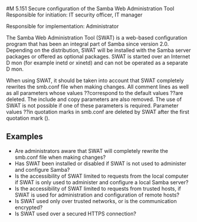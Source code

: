 #M 5.151 Secure configuration of the Samba Web Administration Tool
Responsible for initiation: IT security officer, IT manager

Responsible for implementation: Administrator

The Samba Web Administration Tool (SWAT) is a web-based configuration program that has been an integral part of Samba since version 2.0. Depending on the distribution, SWAT will be installed with the Samba server packages or offered as optional packages. SWAT is started over an Internet D mon (for example inetd or xinetd) and can not be operated as a separate D mon.

When using SWAT, it should be taken into account that SWAT completely rewrites the smb.conf file when making changes. All comment lines as well as all parameters whose values ??correspond to the default values ??are deleted. The include and copy parameters are also removed. The use of SWAT is not possible if one of these parameters is required. Parameter values ??in quotation marks in smb.conf are deleted by SWAT after the first quotation mark ().



## Examples 
* Are administrators aware that SWAT will completely rewrite the smb.conf file when making changes?
* Has SWAT been installed or disabled if SWAT is not used to administer and configure Samba?
* Is the accessibility of SWAT limited to requests from the local computer if SWAT is only used to administer and configure a local Samba server?
* Is the accessibility of SWAT limited to requests from trusted hosts, if SWAT is used for administration and configuration of remote hosts?
* Is SWAT used only over trusted networks, or is the communication encrypted?
* Is SWAT used over a secured HTTPS connection?




